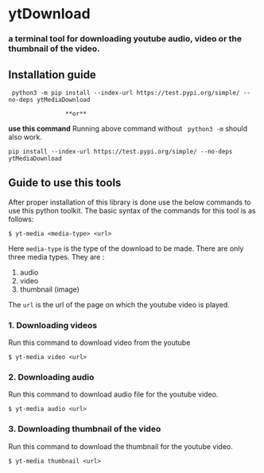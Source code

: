 # ytDownload
### a terminal tool for downloading youtube audio, video or the thumbnail of the video.

## Installation guide
```
 python3 -m pip install --index-url https://test.pypi.org/simple/ --no-deps ytMediaDownload
```

					**or**

**use this command**
Running above command without ` python3 -m` should also work.
```
pip install --index-url https://test.pypi.org/simple/ --no-deps ytMediaDownload
```

## Guide to use this tools
After proper installation of this library is done use the below commands to use this python toolkit.
The basic syntax of the commands for this tool is as follows:
```
$ yt-media <media-type> <url>
```
Here `media-type` is the type of the download to be made. There are only three media types. They are : 
1. audio
2. video
3. thumbnail (image)

The `url` is the url of the page on which the youtube video is played.

### 1. Downloading videos
Run this command to download video from the youtube
```
$ yt-media video <url>
```
### 2. Downloading audio
Run this command to download audio file for the youtube video.
```
$ yt-media audio <url>
```
### 3. Downloading thumbnail of the video
Run this command to download the thumbnail for the youtube video.
```
$ yt-media thumbnail <url>
```
